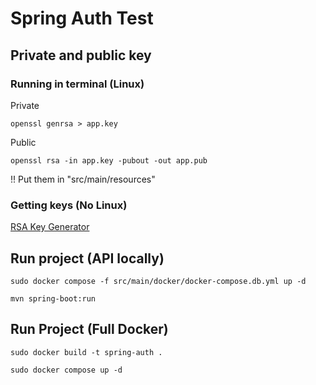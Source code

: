 # Spring Auth Test

## Private and public key 

### Running in terminal (Linux)

Private
```Shell
openssl genrsa > app.key
```
Public 
```Shell
openssl rsa -in app.key -pubout -out app.pub
```
!! Put them in "src/main/resources"

### Getting keys (No Linux)
[RSA Key Generator](https://cryptotools.net/rsagen)

## Run project (API locally)

```Shell
sudo docker compose -f src/main/docker/docker-compose.db.yml up -d
```

```Shell
mvn spring-boot:run
```

## Run Project (Full Docker)

```Shell
sudo docker build -t spring-auth .
```

```Shell
sudo docker compose up -d
```